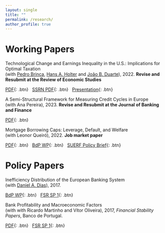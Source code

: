 ```yaml
---
layout: single
title: ""
permalink: /research/
author_profile: true
---
```


# Working Papers

Technological Change and Earnings Inequality in the U.S.: Implications for Optimal Taxation <br/>
(with <a href="https://pedrobrinca.pt/" target="_blank">Pedro Brinca</a>, <a href="https://sites.google.com/site/hansaholter/" target="_blank">Hans A. Holter</a> and <a href="https://jbduarte.com/" target="_blank">João B. Duarte</a>), 2022. **Revise and Resubmit at the Review of Economic Studies** 

  [PDF](/files/BDHO_istc.pdf){: .btn} &nbsp; [SSRN PDF](https://papers.ssrn.com/sol3/papers.cfm?abstract_id=4128417){: .btn} &nbsp; [Presentation](https://youtu.be/Vnll9XCXMl8?si=giTJRRBchuz6l5TS){: .btn}

A Semi-Structural Framework for Measuring  Credit Cycles in Europe <br/>
(with Ana Pereira), 2023. **Revise and Resubmit at the Journal of Banking and Finance**

  [PDF](/files/GP_2021.pdf){: .btn}

Mortgage Borrowing Caps: Leverage, Default, and Welfare <br/>
(with Leonor Queiró), 2022. **Job market paper**

  [PDF](/files/Oliveira_JMP.pdf){: .btn}  &nbsp; [BdP WP](https://www.bportugal.pt/sites/default/files/anexos/papers/wp202304.pdf){: .btn} &nbsp; [SUERF Policy Brief](https://www.suerf.org/wp-content/uploads/2023/11/f_184c81c95b6329b9cee766cf72c0f34c_77177_suerf.pdf){: .btn}

# Policy Papers

Inefficiency Distribution of the European Banking System <br/>
(with <a href="http://dabdias.weebly.com" target="_blank">Daniel A. Dias</a>), 2017.

  [BdP WP](https://www.bportugal.pt/sites/default/files/anexos/papers/wp201712.pdf){: .btn} &nbsp; [FSR SP 1](https://www.bportugal.pt/sites/default/files/anexos/pdf-boletim/ref_06_2017_en.pdf){: .btn}

Bank Profitability and Macroeconomic Factors <br/>
(with with Ricardo Martinho and Vítor Oliveira), 2017, *Financial Stability Papers*, Banco de Portugal.

  [PDF](https://www.bportugal.pt/sites/default/files/anexos/papers/paper_5_en.pdf){: .btn} &nbsp; [FSR SP 1](https://www.bportugal.pt/sites/default/files/anexos/pdf-boletim/ref_06_2017_en.pdf){: .btn}
